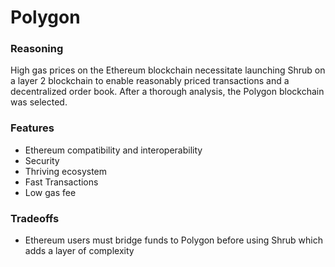 # Polygon

### Reasoning

High gas prices on the Ethereum blockchain necessitate launching Shrub on a layer 2 blockchain to enable reasonably priced transactions and a decentralized order book. After a thorough analysis, the Polygon blockchain was selected.

### Features

* Ethereum compatibility and interoperability
* Security
* Thriving ecosystem
* Fast Transactions
* Low gas fee

### Tradeoffs

* Ethereum users must bridge funds to Polygon before using Shrub which adds a layer of complexity

